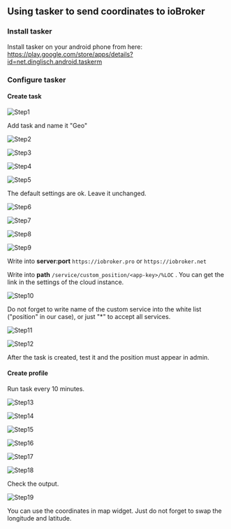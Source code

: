 ## Using tasker to send coordinates to ioBroker

### Install tasker

Install tasker on your android phone from here: https://play.google.com/store/apps/details?id=net.dinglisch.android.taskerm

### Configure tasker

#### Create task

![Step1](tasker1.png)

Add task and name it "Geo"

![Step2](tasker2.png)

![Step3](tasker3.png)

![Step4](tasker4.png)

![Step5](tasker5.png)

The default settings are ok. Leave it unchanged.

![Step6](tasker6.png)

![Step7](tasker7.png)

![Step8](tasker8.png)

![Step9](tasker9.png)

Write into **server:port** ```https://iobroker.pro``` or ```https://iobroker.net```

Write into **path**  ```/service/custom_position/<app-key>/%LOC``` . You can get the link in the settings of the cloud instance.

![Step10](tasker10.png)

Do not forget to write name of the custom service into the white list ("position" in our case), or just "\*" to accept all services.  

![Step11](tasker11.png)

![Step12](tasker12.png)

After the task is created, test it and the position must appear in admin.

#### Create profile

Run task every 10 minutes.

![Step13](tasker13.png)

![Step14](tasker14.png)

![Step15](tasker15.png)

![Step16](tasker16.png)

![Step17](tasker17.png)

![Step18](tasker18.png)

Check the output.

![Step19](tasker19.png)

You can use the coordinates in map widget. Just do not forget to swap the longitude and latitude.
